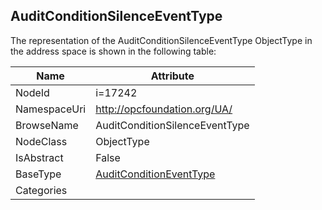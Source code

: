 <!-- objecttype -->
## AuditConditionSilenceEventType
  
<!-- end of text -->
The representation of the AuditConditionSilenceEventType ObjectType in the address space is shown in the following table:  

|Name|Attribute|
|---|---|
|NodeId|i=17242|
|NamespaceUri|http://opcfoundation.org/UA/|
|BrowseName|AuditConditionSilenceEventType|
|NodeClass|ObjectType|
|IsAbstract|False|
|BaseType|[AuditConditionEventType](../../ObjectTypes/AuditConditionEventType/readme.md)|
|Categories||


